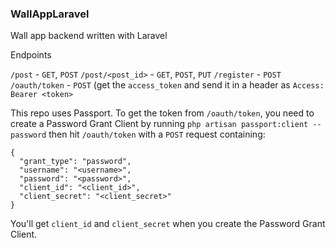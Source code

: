 ### WallAppLaravel

Wall app backend written with Laravel

Endpoints

`/post` - `GET`, `POST`
`/post/<post_id>` - `GET`, `POST`, `PUT`
`/register` - `POST`
`/oauth/token` - `POST` (get the `access_token` and send it in a header as `Access: Bearer <token>`

This repo uses Passport. To get the token from `/oauth/token`, you need to create a Password Grant Client by running `php artisan passport:client --password` then hit `/oauth/token` with a `POST` request containing:

```
{
  "grant_type": "password",
  "username": "<username>",
  "password": "<password>",
  "client_id": "<client_id>",
  "client_secret": "<client_secret>"
}
```

You'll get `client_id` and `client_secret` when you create the Password Grant Client.
